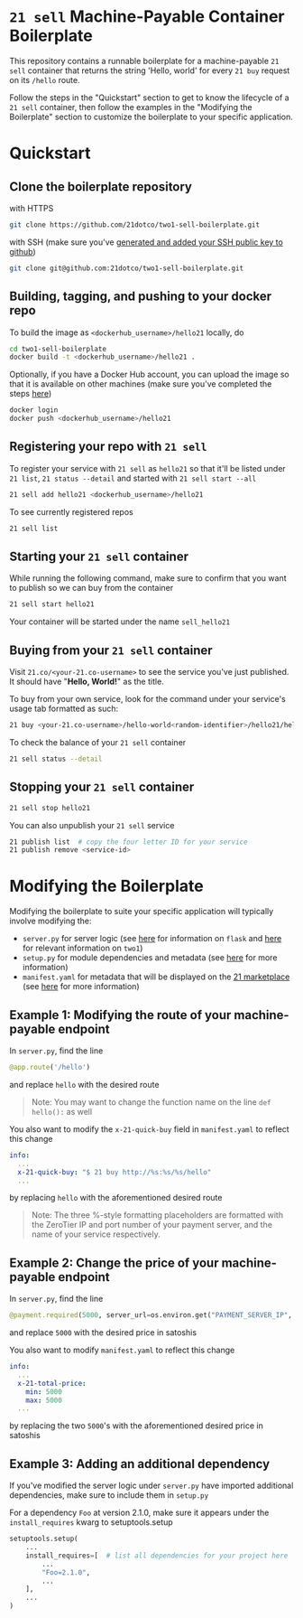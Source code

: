 # `21 sell` Machine-Payable Container Boilerplate

This repository contains a runnable boilerplate for a machine-payable `21 sell` container that returns the string 'Hello, world' for every `21 buy` request on its `/hello` route.

Follow the steps in the "Quickstart" section to get to know the lifecycle of a `21 sell` container, then follow the examples in the "Modifying the Boilerplate" section to customize the boilerplate to your specific application.

# Quickstart

## Clone the boilerplate repository

with HTTPS

```sh
git clone https://github.com/21dotco/two1-sell-boilerplate.git
```

with SSH (make sure you've [generated and added your SSH public key to github](https://help.github.com/articles/generating-an-ssh-key/))

```sh
git clone git@github.com:21dotco/two1-sell-boilerplate.git
```

## Building, tagging, and pushing to your docker repo

To build the image as `<dockerhub_username>/hello21` locally, do

```sh
cd two1-sell-boilerplate
docker build -t <dockerhub_username>/hello21 .
```

Optionally, if you have a Docker Hub account, you can upload the image so that it is available on other machines (make sure you've completed the steps [here](https://docs.docker.com/docker-hub/accounts/))

```sh
docker login
docker push <dockerhub_username>/hello21
```

## Registering your repo with `21 sell`

To register your service with `21 sell` as `hello21` so that it'll be listed under `21 list`, `21 status --detail` and started with `21 sell start --all`

```sh
21 sell add hello21 <dockerhub_username>/hello21
```

To see currently registered repos

```sh
21 sell list
```

## Starting your `21 sell` container

While running the following command, make sure to confirm that you want to publish so we can buy from the container

```sh
21 sell start hello21
```
Your container will be started under the name `sell_hello21`

## Buying from your `21 sell` container

Visit `21.co/<your-21.co-username>` to see the service you've just published. It should have "**Hello, World!**" as the title.

To buy from your own service, look for the command under your service's usage tab formatted as such:

```sh
21 buy <your-21.co-username>/hello-world<random-identifier>/hello21/hello
```

To check the balance of your `21 sell` container

```sh
21 sell status --detail
```

## Stopping your `21 sell` container

```sh
21 sell stop hello21
```

You can also unpublish your `21 sell` service

```sh
21 publish list  # copy the four letter ID for your service
21 publish remove <service-id>
```


# Modifying the Boilerplate

Modifying the boilerplate to suite your specific application will typically involve modifying the:

- `server.py` for server logic (see [here](http://flask.pocoo.org/) for information on `flask` and [here](https://21.co/learn/intro-to-21/#create-your-first-bitcoin-payable-api) for relevant information on `two1`)
- `setup.py` for module dependencies and metadata (see [here](https://docs.python.org/3.5/distutils/setupscript.html) for more information)
- `manifest.yaml` for metadata that will be displayed on the [21 marketplace](mkt.21.co) (see [here](21.co/learn/21-app-manifest) for more information)

## Example 1: Modifying the route of your machine-payable endpoint

In `server.py`, find the line

```python
@app.route('/hello')
```

and replace `hello` with the desired route

> Note: You may want to change the function name on the line `def hello():` as well

You also want to modify the `x-21-quick-buy` field in `manifest.yaml` to reflect this change

```yaml
info:
  ...
  x-21-quick-buy: "$ 21 buy http://%s:%s/%s/hello"
  ...
```

by replacing `hello` with the aforementioned desired route

> Note: The three %-style formatting placeholders are formatted with the ZeroTier IP and port number of your payment server, and the name of your service respectively.

## Example 2: Change the price of your machine-payable endpoint

In `server.py`, find the line

```python
@payment.required(5000, server_url=os.environ.get("PAYMENT_SERVER_IP", None))
```

and replace `5000` with the desired price in satoshis

You also want to modify `manifest.yaml` to reflect this change

```yaml
info:
  ...
  x-21-total-price:
    min: 5000
    max: 5000
  ...
```

by replacing the two `5000`'s with the aforementioned desired price in satoshis

## Example 3: Adding an additional dependency

If you've modified the server logic under `server.py` have imported additional dependencies, make sure to include them in `setup.py`

For a dependency `Foo` at version 2.1.0, make sure it appears under the `install_requires` kwarg to setuptools.setup

```python
setuptools.setup(
	...
    install_requires=[  # list all dependencies for your project here
        ...
        "Foo=2.1.0",
        ...
    ],
    ...
)
```
